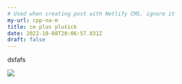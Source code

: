 ```yaml
---
# Used when creating post with Netlify CMS, ignore it
my-url: cpp-na-m
title: ce plus pluśick
date: 2022-10-08T20:06:57.831Z
draft: false
---
```

dsfafs



<img src="signal-2022-10-02-113453_005.jpeg">